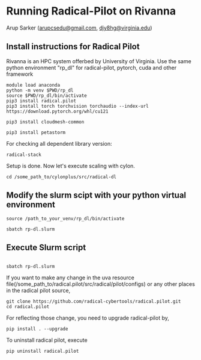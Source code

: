 # Running Radical-Pilot on Rivanna

Arup Sarker (arupcsedu@gmail.com, djy8hg@virginia.edu)



## Install instructions for Radical Pilot

Rivanna is an HPC system offerbed by University of Virginia.
Use the same python environment "rp_dl" for radical-pilot, pytorch, cuda and other framework

```shell
module load anaconda
python -m venv $PWD/rp_dl
source $PWD/rp_dl/bin/activate
pip3 install radical.pilot
pip3 install torch torchvision torchaudio --index-url https://download.pytorch.org/whl/cu121

pip3 install cloudmesh-common

pip3 install petastorm
```
For checking all dependent library version:

```shell
radical-stack
```

Setup is done. Now let's execute scaling with cylon.

```shell
cd /some_path_to/cylonplus/src/radical-dl
```

## Modify the slurm scipt with your python virtual environment
```shell
source /path_to_your_venv/rp_dl/bin/activate

sbatch rp-dl.slurm
```

## Execute Slurm script 
```shell

sbatch rp-dl.slurm
```

If you want to make any change in the uva resource file(/some_path_to/radical.pilot/src/radical/pilot/configs) or any other places in the radical pilot source,

```shell
git clone https://github.com/radical-cybertools/radical.pilot.git
cd radical.pilot
```
For reflecting those change, you need to upgrade radical-pilot by,

```shell
pip install . --upgrade
```

To uninstall radical pilot, execute

```shell
pip uninstall radical.pilot
```